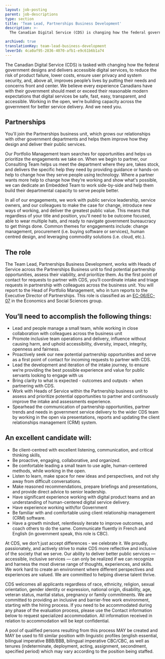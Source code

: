 ```yaml
---
layout: job-posting
parent: job-descriptions
type: section
title: 'Team Lead, Partnerships Business Development'
description: >-
  The Canadian Digital Service (CDS) is changing how the federal government designs and delivers digital services. We’re here to improve people’s lives by changing how the government builds technology. 

archived: true
translationKey: team-lead-business-development
leverId: 4ca0af95-2836-4070-afb1-e9c61b6b1a74
---
```


The Canadian Digital Service (CDS) is tasked with changing how the federal government designs and delivers accessible digital services, to reduce the risk of product failure, lower costs, ensure user privacy and system security, and, above all, improves people’s lives by putting their needs and concerns front and center. We believe every experience Canadians have with their government should meet or exceed their reasonable modern expectations that digital services be safe, fast, easy, transparent, and accessible. Working in the open, we’re building capacity across the government for better service delivery. And we need you.

## Partnerships

You'll join the Partnerships business unit, which grows our relationships with other government departments and helps them improve how they design and deliver their public services.  

Our Portfolio Management team searches for opportunities and helps us prioritize the engagements we take on. When we begin to partner, our Consulting Team helps us meet the department where they are, takes stock, and delivers the specific help they need by providing guidance or hands-on help to change how they serve people using technology. Where a partner wants more help to change how they’re working and show what's possible, we can dedicate an Embedded Team to work side-by-side and help them build their departmental capacity to serve people better. 

In all of our engagements, we work with public service leadership, service owners, and our colleagues to make the case for change, introduce new ways of working, and deliver the greatest public value. This means that regardless of your title and position, you'll need to be outcome focused, able to wear multiple hats, and ready to navigate government bureaucracy to get things done. Common themes for engagements include: change management, procurement (i.e. buying software or services), human centred design, and leveraging commodity solutions (i.e. cloud, etc.).  

## The role

The Team Lead, Partnerships Business Development, works with Heads of Service across the Partnerships Business unit to find potential partnership opportunities, assess their viability, and prioritize them. As the first point of contact for requests to partner with CDS, you’ll coordinate intake and triage requests in partnership with colleagues across the business unit. You will report to the Head of Portfolio Management, who in turn reports to the Executive Director of Partnerships. This role is classified as an [EC-06/EC-07](https://www.tbs-sct.gc.ca/agreements-conventions/view-visualiser-eng.aspx?id=4#tocxx325137) in the Economics and Social Sciences group. 

## You’ll need to accomplish the following things:

- Lead and people manage a small team, while working in close collaboration with colleagues across the business unit
- Promote inclusive team operations and delivery, influence without causing harm, and uphold accessibility, diversity, impact, integrity, openness and fairness.
- Proactively seek our new potential partnership opportunities and serve as a first point of contact for incoming requests to partner with CDS. 
- Lead the development and iteration of the intake journey, to ensure we’re providing the best possible experience and value for public servants looking to engage with us
- Bring clarity to what is expected - outcomes and outputs - when partnering with CDS. 
- Work with Heads of Service within the Partnership business unit to assess and prioritize potential opportunities to partner and continuously improve the intake and assessments experience. 
- Spearhead the communication of partnership opportunities, partner trends and needs in government service delivery to the wider CDS team by working in the open via presentations, reports and updating the client relationships management (CRM) system. 


## An excellent candidate will:

- Be client-centred with excellent listening, communication, and critical thinking skills, 
- Be proactive, engaging, collaborative, and organized. 
- Be comfortable leading a small team to use agile, human-centered methods, while working in the open.
- Listen to learn, make space for new ideas and perspectives, and not shy away from difficult conversations.
- Make reasoned recommendations, prepare briefings and presentations, and provide direct advice to senior leadership.
- Have significant experience working with digital product teams and an understanding of human-centered digital service delivery.
- Have experience working with/for Government
- Be familiar with and comfortable using client relationship management (CRM) software.
- Have a growth mindset, relentlessly iterate to improve outcomes, and coach others to do the same.
Communicate fluently in French and English (in government speak, this role is CBC).

At CDS, we don’t just accept differences - we celebrate it. We proudly, passionately, and actively strive to make CDS more reflective and inclusive of the society that we serve. Our ability to deliver better public services — accessible, inclusive services — can only be realized if we can recognize and harness the most diverse range of thoughts, experiences, and skills. We work hard to create an environment where different perspectives and experiences are valued. We are committed to helping diverse talent thrive.

CDS welcomes all applicants regardless of race, ethnicity, religion, sexual orientation, gender identity or expression, national origin, disability, age, veteran status, marital status, pregnancy or family commitments. We are committed to providing an inclusive and barrier-free work environment, starting with the hiring process. If you need to be accommodated during any phase of the evaluation process, please use the Contact information below to request specialized accommodation. All information received in relation to accommodation will be kept confidential. 

A pool of qualified persons resulting from this process MAY be created and MAY be used to fill similar position with linguistic profiles (english essential, bilingual imperative BBB/BBB, bilingual imperative CBC/CBC, as well as tenures (indeterminate, deployment, acting, assignment, secondment, specified period) which may vary according to the position being staffed.



